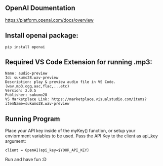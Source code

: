 ## OpenAI Doumentation

https://platform.openai.com/docs/overview

## Install openai package: 

```
pip install openai
```

## Required VS Code Extension for running .mp3: 
```
Name: audio-preview
Id: sukumo28.wav-preview
Description: play & preview audio file in VS Code. (wav,mp3,ogg,aac,flac,...etc)
Version: 2.0.5
Publisher: sukumo28
VS Marketplace Link: https://marketplace.visualstudio.com/items?itemName=sukumo28.wav-preview
```

## Running Program
Place your API key inside of the myKey() function, or setup your enviornment variables to be used. Pass the API Key to the client as api_key argument:

```
client = OpenAI(api_key=$YOUR_API_KEY)
```

Run and have fun :D 
